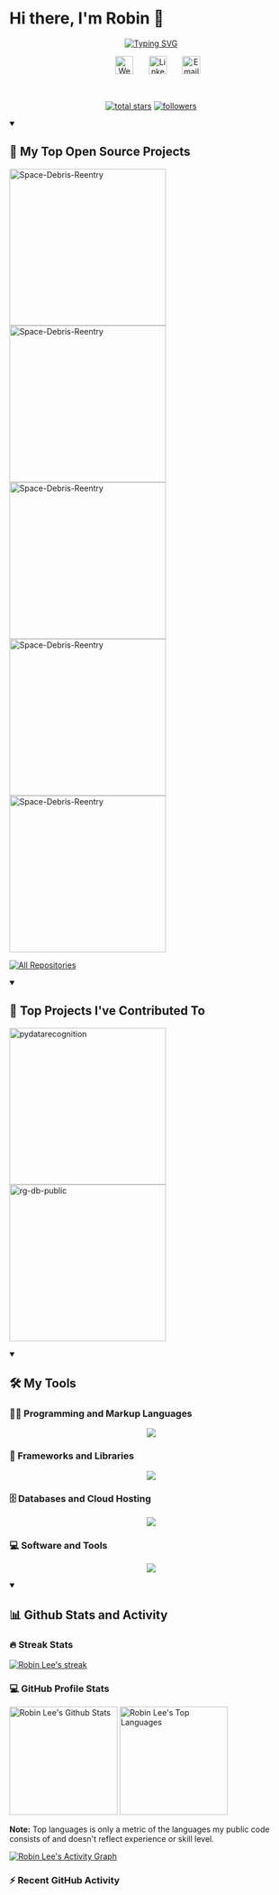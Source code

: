 # **Hi there, I'm Robin 👋** 

<p align="center">
  <!-- Typing SVG by DenverCoder1 - https://github.com/DenverCoder1/readme-typing-svg -->
  <a href="https://git.io/typing-svg"><img src="https://readme-typing-svg.demolab.com?font=roboto&weight=800&size=23&pause=1000&color=1a1b26&center=true&vCenter=true&width=435&lines=Full+stack+web+developer;Machine+Learning+Engineer" alt="Typing SVG" /></a>
</p>

<!-- Social icons section -->
<p align="center">
  &#8287;&#8287;&#8287;&#8287;&#8287;
  <a href="https://www.robinlee.dev"><img width="32px" alt="Website" title="Robin Lee Website" src="https://unpkg.com/simple-icons@v8/icons/aboutdotme.svg"></a>
  &#8287;&#8287;&#8287;&#8287;&#8287;
  <a href="https://www.linkedin.com/in/robinlee02"><img width="32px" alt="Linkedin" title="Robin Lee Linkedin" src="https://unpkg.com/simple-icons@v8/icons/linkedin.svg"/></a>
  &#8287;&#8287;&#8287;&#8287;&#8287;
  <a href=mailto:sl5035@columbia.edu><img width="32px" alt="Email" title="Send an email to Robin" src="https://unpkg.com/simple-icons@v8/icons/gmail.svg"/></a>
</p>

<br/>

<!-- Social badges section -->
<!-- Badges with custom icons - https://github.com/DenverCoder1/custom-icon-badges -->
<!-- View counter - https://github.com/DenverCoder1/Simple-View-Counter -->
<p align="center">
  <a href="https://github.com/sl5035?tab=repositories&sort=stargazers">
    <img alt="total stars" title="Total stars on GitHub" src="https://custom-icon-badges.demolab.com/github/stars/sl5035?color=c0caf5&style=for-the-badge&labelColor=1a1b26&logo=star"/></a>
  <a href="https://github.com/sl5035?tab=followers">
    <img alt="followers" title="Follow me on Github" src="https://custom-icon-badges.demolab.com/github/followers/sl5035?color=bb9af7&labelColor=1a1b26&style=for-the-badge&logo=person-add&label=Follow&logoColor=white"/></a>
</p>


<details open> 
  <summary><h2>📘 My Top Open Source Projects</h2></summary>

  <!-- Repo info cards - https://github.com/anuraghazra/github-readme-stats -->
  <!-- Small repo cards (fork) - https://github.com/DenverCoder1/github-readme-stats -->
  <p align="left">
    <a href="https://github.com/sl5035/Space-Debris-Reentry"><img width="278" src="https://denvercoder1-github-readme-stats.vercel.app/api/pin/?username=sl5035&repo=Space-Debris-Reentry&theme=tokyonight&hide_border=true" alt="Space-Debris-Reentry"></a>
    <a href="https://github.com/sl5035/3D-HisSite"><img width="278" src="https://denvercoder1-github-readme-stats.vercel.app/api/pin/?username=sl5035&repo=3D-HisSite&theme=tokyonight&hide_border=true" alt="Space-Debris-Reentry"></a>
    <a href="https://github.com/sl5035/CHECKMATE"><img width="278" src="https://denvercoder1-github-readme-stats.vercel.app/api/pin/?username=sl5035&repo=CHECKMATE&theme=tokyonight&hide_border=true" alt="Space-Debris-Reentry"></a>
    <a href="https://github.com/sl5035/Camus"><img width="278" src="https://denvercoder1-github-readme-stats.vercel.app/api/pin/?username=sl5035&repo=Camus&theme=tokyonight&hide_border=true" alt="Space-Debris-Reentry"></a>
    <a href="https://github.com/sl5035/Developer-Portfolio"><img width="278" src="https://denvercoder1-github-readme-stats.vercel.app/api/pin/?username=sl5035&repo=Developer-Portfolio&theme=tokyonight&hide_border=true" alt="Space-Debris-Reentry"></a>
  </p>

  <a href="https://github.com/sl5035?tab=repositories&sort=stargazers"><img alt="All Repositories" title="All Repositories" src="https://custom-icon-badges.demolab.com/badge/-Click%20Here%20For%20All%20My%20Repos-1F222E?style=for-the-badge&logoColor=white&logo=repo"/></a>
</details>

<details open> 
  <summary><h2>📕 Top Projects I've Contributed To</h2></summary>

  <!-- Small repo cards https://github.com/DenverCoder1/github-readme-stats (fork of anuraghazra/github-readme-stats) -->
  <p align="left">
    <a href="https://github.com/Billingegroup/pydatarecognition"><img width="278" src="https://denvercoder1-github-readme-stats.vercel.app/api/pin/?username=Billingegroup&repo=pydatarecognition&theme=tokyonight&hide_border=true&show_description=false" alt="pydatarecognition"></a>
    <a href="https://github.com/Billingegroup/rg-db-public"><img width="278" src="https://denvercoder1-github-readme-stats.vercel.app/api/pin/?username=Billingegroup&repo=rg-db-public&theme=tokyonight&hide_border=true&show_description=false" alt="rg-db-public"></a>
  </p>
</details>


<details open> 
  <summary><h2>🛠️ My Tools</h2></summary>

  <h3>👨‍💻 Programming and Markup Languages</h3>

  <p align="center">
    <a href="https://skillicons.dev">
      <img src="https://skillicons.dev/icons?i=python,java,ts,js,go,cpp,dart,haskell,html,css,bash" />
    </a>
  </p>
  
  <h3>🧰 Frameworks and Libraries</h3>

  <p align="center">
    <a href="https://skillicons.dev">
      <img src="https://skillicons.dev/icons?i=tensorflow,pytorch,nestjs,nodejs,express,django,flask,flutter,react,redux,svelte,tailwind,graphql" />
    </a>
  </p>

  <h3>🗄️ Databases and Cloud Hosting</h3>

  <p align="center">
    <a href="https://skillicons.dev">
      <img src="https://skillicons.dev/icons?i=gcp,heroku,mongodb,postgres,sqlite,vercel" />
    </a>
  </p>

  <h3>💻 Software and Tools</h3>

  <p align="center">
    <a href="https://skillicons.dev">
      <img src="https://skillicons.dev/icons?i=apollo,docker,figma,git,github,gitlab,latex,md,vim,vite,vscode" />
    </a>
  </p>
</details>

<details open> 
  <summary><h2>📊 Github Stats and Activity</h2></summary>

  <h3>🔥 Streak Stats</h3>

  <!-- GitHub Readme Streak Stats - https://github.com/DenverCoder1/github-readme-streak-stats -->
  <p>
    <a href="https://github.com/DenverCoder1/github-readme-streak-stats">
      <img title="🔥 Get streak stats for your profile at git.io/streak-stats" alt="Robin Lee's streak" src="https://streak-stats.demolab.com?user=sl5035&theme=tokyonight&hide_border=true"/>
    </a>
  </p>

  <h3>💻 GitHub Profile Stats</h3>

  <!-- https://github.com/anuraghazra/github-readme-stats -->

  <a href="https://github.com/anuraghazra/github-readme-stats"><img alt="Robin Lee's Github Stats" src="https://denvercoder1-github-readme-stats.vercel.app/api/?username=sl5035&show_icons=true&include_all_commits=true&count_private=true&theme=tokyonight&hide_border=true" height="192px"/></a>
  <a href="https://github.com/anuraghazra/github-readme-stats"><img alt="Robin Lee's Top Languages" src="https://denvercoder1-github-readme-stats.vercel.app/api/top-langs/?username=sl5035&langs_count=8&layout=compact&theme=tokyonight&hide_border=true&hide=Jupyter%20Notebook,CSS" height="192px"/></a>
  <br/>

  <b>Note:</b> Top languages is only a metric of the languages my public code consists of and doesn't reflect experience or skill level.
  
  <!-- https://github.com/ashutosh00710/github-readme-activity-graph -->

  <a href="https://github.com/ashutosh00710/github-readme-activity-graph"><img alt="Robin Lee's Activity Graph" src="https://github-readme-activity-graph.cyclic.app/graph/?username=sl5035&bg_color=1a1b26&color=7aa2f7&line=73daca&point=c0caf5&hide_border=true" /></a>

  <h3>⚡ Recent GitHub Activity</h3>

  <!-- https://github.com/jamesgeorge007/github-activity-readme -->
  <!--START_SECTION:activity-->

  <!--END_SECTION:activity-->

</details>
